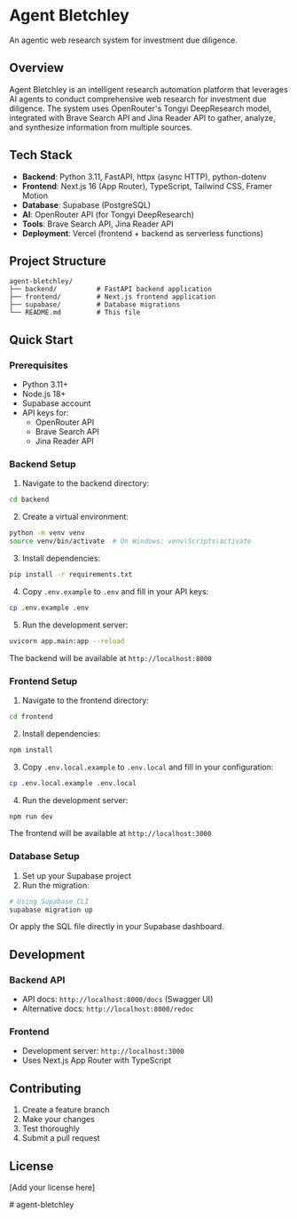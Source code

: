 # Agent Bletchley

An agentic web research system for investment due diligence.

## Overview

Agent Bletchley is an intelligent research automation platform that leverages AI agents to conduct comprehensive web research for investment due diligence. The system uses OpenRouter's Tongyi DeepResearch model, integrated with Brave Search API and Jina Reader API to gather, analyze, and synthesize information from multiple sources.

## Tech Stack

- **Backend**: Python 3.11, FastAPI, httpx (async HTTP), python-dotenv
- **Frontend**: Next.js 16 (App Router), TypeScript, Tailwind CSS, Framer Motion
- **Database**: Supabase (PostgreSQL)
- **AI**: OpenRouter API (for Tongyi DeepResearch)
- **Tools**: Brave Search API, Jina Reader API
- **Deployment**: Vercel (frontend + backend as serverless functions)

## Project Structure

```
agent-bletchley/
├── backend/          # FastAPI backend application
├── frontend/         # Next.js frontend application
├── supabase/         # Database migrations
└── README.md         # This file
```

## Quick Start

### Prerequisites

- Python 3.11+
- Node.js 18+
- Supabase account
- API keys for:
  - OpenRouter API
  - Brave Search API
  - Jina Reader API

### Backend Setup

1. Navigate to the backend directory:
```bash
cd backend
```

2. Create a virtual environment:
```bash
python -m venv venv
source venv/bin/activate  # On Windows: venv\Scripts\activate
```

3. Install dependencies:
```bash
pip install -r requirements.txt
```

4. Copy `.env.example` to `.env` and fill in your API keys:
```bash
cp .env.example .env
```

5. Run the development server:
```bash
uvicorn app.main:app --reload
```

The backend will be available at `http://localhost:8000`

### Frontend Setup

1. Navigate to the frontend directory:
```bash
cd frontend
```

2. Install dependencies:
```bash
npm install
```

3. Copy `.env.local.example` to `.env.local` and fill in your configuration:
```bash
cp .env.local.example .env.local
```

4. Run the development server:
```bash
npm run dev
```

The frontend will be available at `http://localhost:3000`

### Database Setup

1. Set up your Supabase project
2. Run the migration:
```bash
# Using Supabase CLI
supabase migration up
```

Or apply the SQL file directly in your Supabase dashboard.

## Development

### Backend API

- API docs: `http://localhost:8000/docs` (Swagger UI)
- Alternative docs: `http://localhost:8000/redoc`

### Frontend

- Development server: `http://localhost:3000`
- Uses Next.js App Router with TypeScript

## Contributing

1. Create a feature branch
2. Make your changes
3. Test thoroughly
4. Submit a pull request

## License

[Add your license here]

#   a g e n t - b l e t c h l e y  
 